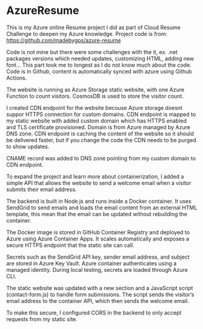 # AzureResume
This is my Azure online Resume project I did as part of Cloud Resume Challenge to deepen my Azure knowledge. 
Project code is from: https://github.com/madebygps/azure-resume 

Code is not mine but there were some challenges with the it, ex. .net packages versions which needed updates, customizing HTML, adding new font... This part took me to longest as I do not know much about the code.
Code is in Github, content is automatically synced with azure using Github Actions. 

The website is running as Azure Storage static website, with one Azure Function to count visitors. 
CosmosDB is used to store the visitor count.

I created CDN endpoint for the website becouse Azure storage doesnt suppor HTTPS connection for custom domains. 
CDN endpoint is mapped to my static website with added custom domain which has HTTPS enabled and TLS certificate provisioned. 
Domain is from Azure managed by Azure DNS zone. 
CDN endpoint is caching the content of the website so it should be delivered faster, but if you change the code the CDN needs to be purged to show updates. 

CNAME record was added to DNS zone pointing from my custom domain to CDN endpoint.

To expand the project and learn more about containerization, I added a simple API that allows the website to send a welcome email when a visitor submits their email address.

The backend is built in Node.js and runs inside a Docker container. It uses SendGrid to send emails and loads the email content from an external HTML template, this mean that the email can be updated without rebuilding the container.

The Docker image is stored in GitHub Container Registry and deployed to Azure using Azure Container Apps. It scales automatically and exposes a secure HTTPS endpoint that the static site can call.

Secrets such as the SendGrid API key, sender email address, and subject are stored in Azure Key Vault. Azure container authenticates using a managed identity. During local testing, secrets are loaded through Azure CLI. 

The static website was updated with a new section and a JavaScript script (contact-form.js) to handle form submissions. The script sends the visitor’s email address to the container API, which then sends the welcome email.

To make this secure, I configured CORS in the backend to only accept requests from my static site.

